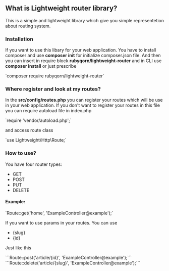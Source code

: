 <h2>What is Lightweight router library?</h2>
<p>
	This is a simple and lightweight library which give you simple representetion
	about routing system.
</p>
<h3>Installation</h3>
<p>
	If you want to use this libary for your web application. You have to install composer
	and use <strong>composer init</strong> for initialize composer.json file. And then you
	can insert in require block <strong>rubyqorn/lightweight-router</strong> and in CLI use
	<strong>composer install</strong> or just prescribe 
</p>
`composer require rubyqorn/lightweight-router`
<h3>Where register and look at my routes?</h3>
<p>
	In the <strong>src/config/routes.php</strong> you can register your routes
	which will be use in your web application. If you don't want to register your
	routes in this file you can require autoload file in index.php
</p>
`require 'vendor/autoload.php';`
<p>and access route class</p>
`use Lightweight\Http\Route;`
<h3>How to use?</h3>
<p>You have four router types:</p>
<ul>
	<li>GET</li>
	<li>POST</li>
	<li>PUT</li>
	<li>DELETE</li>
</ul>
<h4>Example:</h4>
`Route::get('home', 'ExampleController@example');`
<p>If you want to use params in your routes. You can use</p>
<ul>
	<li>{slug}</li>
	<li>{id}</li>
</ul>
<p>
	Just like this
</p>
```Route::post('article/{id}', 'ExampleController@example');```
```Route::delete('article/{slug}', 'ExampleController@example');```

